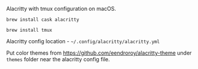 Alacritty with tmux configuration on macOS.

`brew install cask alacritty`

`brew install tmux`

Alacritty config location - `~/.config/alacritty/alacritty.yml`

Put color themes from https://github.com/eendroroy/alacritty-theme under `themes` folder near the alacritty config file.
